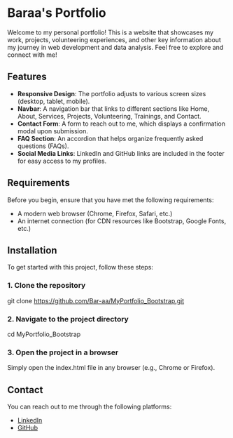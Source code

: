 # Baraa's Portfolio

Welcome to my personal portfolio! This is a website that showcases my work, projects, volunteering experiences, and other key information about my journey in web development and data analysis. Feel free to explore and connect with me!

## Features

- **Responsive Design**: The portfolio adjusts to various screen sizes (desktop, tablet, mobile).
- **Navbar**: A navigation bar that links to different sections like Home, About, Services, Projects, Volunteering, Trainings, and Contact.
- **Contact Form**: A form to reach out to me, which displays a confirmation modal upon submission.
- **FAQ Section**: An accordion that helps organize frequently asked questions (FAQs).
- **Social Media Links**: LinkedIn and GitHub links are included in the footer for easy access to my profiles.

## Requirements

Before you begin, ensure that you have met the following requirements:

- A modern web browser (Chrome, Firefox, Safari, etc.)
- An internet connection (for CDN resources like Bootstrap, Google Fonts, etc.)

## Installation

To get started with this project, follow these steps:

### 1. Clone the repository

git clone https://github.com/Bar-aa/MyPortfolio_Bootstrap.git

### 2. Navigate to the project directory

cd MyPortfolio_Bootstrap

### 3. Open the project in a browser
Simply open the index.html file in any browser (e.g., Chrome or Firefox).

## Contact
You can reach out to me through the following platforms:
- [LinkedIn](https://www.linkedin.com/in/baraa-shelbayeh)
- [GitHub](https://github.com/Bar-aa)